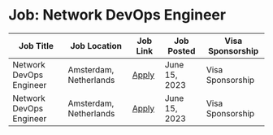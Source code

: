 # Job: Network DevOps Engineer

| Job Title | Job Location | Job Link | Job Posted | Visa Sponsorship |
| --- | --- | --- | --- | --- |
| Network DevOps Engineer | Amsterdam, Netherlands | [Apply](https://boards.greenhouse.io/adyen/jobs/4821859) | June 15, 2023 | Visa Sponsorship |
| Network DevOps Engineer | Amsterdam, Netherlands | [Apply](https://boards.greenhouse.io/adyen/jobs/4821859) | June 15, 2023 | Visa Sponsorship |
